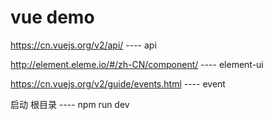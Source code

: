 # vue demo

https://cn.vuejs.org/v2/api/   ---- api


http://element.eleme.io/#/zh-CN/component/    ---- element-ui


https://cn.vuejs.org/v2/guide/events.html     ---- event


启动
根目录  ---- npm run dev  
